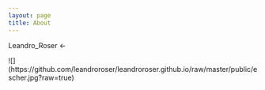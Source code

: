 ```yaml
---
layout: page
title: About
---
```


<p class="message">
 Leandro_Roser <- 
</p>
![](https://github.com/leandroroser/leandroroser.github.io/raw/master/public/escher.jpg?raw=true)

